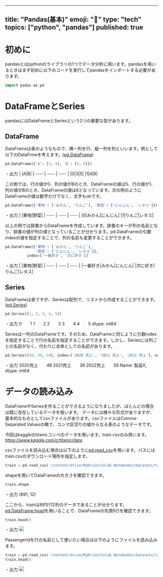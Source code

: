 <!-- pandas(基本) -->
<!-- https://zenn.dev/python3654/articles/cd7d593d0e2b6b -->

---
title: "Pandas(基本)"
emoji: "🕌"
type: "tech"
topics: ["python", "pandas"]
published: true
---

# 初めに
pandasとはpythonのライブラリの1つでデータ分析に用います。pandasを用いるときはまず初めに以下のコードを実行してpandasをインポートする必要があります。
```py
import padas as pd
```

# DataFrameとSeries
pandasにはDataFrameとSeriesという2つの重要な型があります。

## DataFrame
DataFrameは表のようなもので、横一列を行、縦一列を列といいます。例として以下のDataFrmeを考えます。([pd.DataFrame](https://pandas.pydata.org/docs/reference/api/pandas.DataFrame.html?highlight=dataframe#pandas.DataFrame))
```py
pd.DataFrame({'A': [3, 4], 'B': [5, 6]})
```
・出力
| |A|B|
| ---- | ---- | ---- |
|0|3|5|
|1|4|6|

この例では、行の値が0、列の値がBのとき、DataFrameの値は5、行の値が1、列の値がBのとき、DataFrameの値は6となっています。次の例のようにDataFrameの値は数字だけでなく、文字もokです。
```py
pd.DataFrame({'果物': ['みかん', 'りんご'], '野菜': ['にんじん', 'レタス']})
```
・出力
| |果物|野菜|
| ---- | ---- | ---- |
|0|みかん|にんじん|
|1|りんご|レタス|

以上の例では辞書からDataFrameを作成しています。辞書のキーが列の名前となり、辞書の値が列の値となっていることが分かります。pd.DataFrameの引数indexの値を指定することで、列の名前も変更することができます。
```py
pd.DataFrame({'果物': ['みかん', 'りんご'], 
              '野菜': ['にんじん', 'レタス']},
	      index=['一番好き', '次に好き'])
```
・出力
| |果物|野菜|
| ---- | ---- | ---- |
|一番好き|みかん|にんじん|
|次に好き|りんご|レタス|

## Series
DataFrameは表ですが、Seriesは配列で、リストから作成することができます。([pd.Series](https://pandas.pydata.org/docs/reference/api/pandas.Series.html?highlight=series#pandas.Series))
```py
pd.Series([1, 2, 3, 4, 5])
```
・出力
0　　1
1　　2
2　　3
3　　4
4　　5
dtype: int64

Seriesは一列のDataFrameです。そのため、DataFrameと同じように引数indexを指定することで行の名前を指定することができます。しかし、Seriesには列ごとの名前がなく、代わりに全体としての名前があります。
```py
pd.Series([48, 39, 59], index=['2020 売上', '2021 売上', '2022 売上'], name='製品X')
```
・出力
2020売上　　48
2021売上　　39
2022売上　　59
Name: 製品X, dtype: int64

# データの読み込み
DataFrameやSeriesを作ることができるようになりましたが、ほとんどの場合は既に存在しているデータを扱います。
データには様々な形式がありますが、基本的なものとしてcsvファイルがあります。csvファイルはComma-Separated Valuesの略で、コンマ区切りの値からなる表のようなデータです。

今回はkaggleのtitanicコンペのデータを用います。train.csvのみ用います。
https://www.kaggle.com/c/titanic/data

csvファイルを読み込む場合は以下のように[pd.read_csv](https://pandas.pydata.org/docs/reference/api/pandas.read_csv.html?highlight=read_csv#pandas.read_csv)を用います。パスにはtrain.csvのダウンロード場所を指定します。
```py
train = pd.read_csv('/content/drive/MyDrive/Colab Notebooks/datasets/train.csv')
```
shapeを用いてDataFrameの大きさを確認できます。
```py
train.shape
```
・出力
(891, 12)

ここから、trainは891行12列のデータであることが分かります。[pd.DataFrame.head](https://pandas.pydata.org/docs/reference/api/pandas.DataFrame.head.html?highlight=head#pandas.DataFrame.head)を用いることで、DataFrameの先頭5行を確認できます。
```py
train.head()
```
・出力
![](https://storage.googleapis.com/zenn-user-upload/a17122135d07-20220404.png)

PassengerIdを行の名前として使いたい場合は以下のようにファイルを読み込みます。
```py
train = pd.read_csv('/content/drive/MyDrive/Colab Notebooks/datasets/train.csv')
train.head()
```
・出力
![](https://storage.googleapis.com/zenn-user-upload/0580902796fb-20220404.png)
